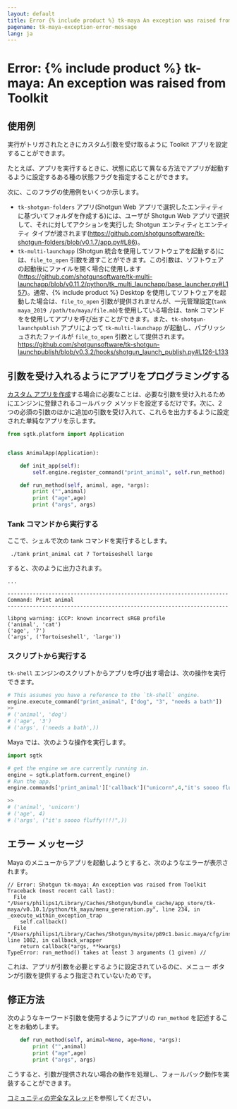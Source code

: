 ```yaml
---
layout: default
title: Error {% include product %} tk-maya An exception was raised from Toolkit
pagename: tk-maya-exception-error-message
lang: ja
---
```


# Error: {% include product %} tk-maya: An exception was raised from Toolkit

## 使用例

実行がトリガされたときにカスタム引数を受け取るように Toolkit アプリを設定することができます。

たとえば、アプリを実行するときに、状態に応じて異なる方法でアプリが起動するように設定するある種の状態フラグを指定することができます。

次に、このフラグの使用例をいくつか示します。

- `tk-shotgun-folders` アプリ(Shotgun Web アプリで選択したエンティティに基づいてフォルダを作成する)には、ユーザが Shotgun Web アプリで選択して、それに対してアクションを実行した Shotgun エンティティとエンティティ タイプが渡されます(https://github.com/shotgunsoftware/tk-shotgun-folders/blob/v0.1.7/app.py#L86)。
- `tk-multi-launchapp` (Shotgun 統合を使用してソフトウェアを起動する)には、`file_to_open` 引数を渡すことができます。この引数は、ソフトウェアの起動後にファイルを開く場合に使用します(https://github.com/shotgunsoftware/tk-multi-launchapp/blob/v0.11.2/python/tk_multi_launchapp/base_launcher.py#L157)。通常、{% include product %} Desktop を使用してソフトウェアを起動した場合は、`file_to_open` 引数が提供されませんが、一元管理設定(`tank maya_2019 /path/to/maya/file.mb`)を使用している場合は、tank コマンドをを使用してアプリを呼び出すことができます。また、`tk-shotgun-launchpublish` アプリによって `tk-multi-launchapp` が起動し、パブリッシュされたファイルが `file_to_open` 引数として提供されます。https://github.com/shotgunsoftware/tk-shotgun-launchpublish/blob/v0.3.2/hooks/shotgun_launch_publish.py#L126-L133

## 引数を受け入れるようにアプリをプログラミングする

[カスタム アプリを作成](https://developer.shotgunsoftware.com/ja/2e5ed7bb/)する場合に必要なことは、必要な引数を受け入れるためにエンジンに登録されるコールバック メソッドを設定するだけです。次に、2 つの必須の引数のほかに追加の引数を受け入れて、これらを出力するように設定された単純なアプリを示します。

```python
from sgtk.platform import Application


class AnimalApp(Application):

    def init_app(self):
        self.engine.register_command("print_animal", self.run_method)

    def run_method(self, animal, age, *args):
        print ("",animal)
        print ("age",age)
        print ("args", args)
```

### Tank コマンドから実行する

ここで、シェルで次の tank コマンドを実行するとします。

```
 ./tank print_animal cat 7 Tortoiseshell large
```

すると、次のように出力されます。

```
...

----------------------------------------------------------------------
Command: Print animal
----------------------------------------------------------------------

libpng warning: iCCP: known incorrect sRGB profile
('animal', 'cat')
('age', '7')
('args', ('Tortoiseshell', 'large'))
```
### スクリプトから実行する

`tk-shell` エンジンのスクリプトからアプリを呼び出す場合は、次の操作を実行できます。

```python
# This assumes you have a reference to the `tk-shell` engine.
engine.execute_command("print_animal", ["dog", "3", "needs a bath"])
>>
# ('animal', 'dog')
# ('age', '3')
# ('args', ('needs a bath',))
```

Maya では、次のような操作を実行します。

```python
import sgtk

# get the engine we are currently running in.
engine = sgtk.platform.current_engine()
# Run the app.
engine.commands['print_animal']['callback']("unicorn",4,"it's soooo fluffy!!!!")

>>
# ('animal', 'unicorn')
# ('age', 4)
# ('args', ("it's soooo fluffy!!!!",))
```

## エラー メッセージ

Maya のメニューからアプリを起動しようとすると、次のようなエラーが表示されます。

```
// Error: Shotgun tk-maya: An exception was raised from Toolkit
Traceback (most recent call last):
  File "/Users/philips1/Library/Caches/Shotgun/bundle_cache/app_store/tk-maya/v0.10.1/python/tk_maya/menu_generation.py", line 234, in _execute_within_exception_trap
    self.callback()
  File "/Users/philips1/Library/Caches/Shotgun/mysite/p89c1.basic.maya/cfg/install/core/python/tank/platform/engine.py", line 1082, in callback_wrapper
    return callback(*args, **kwargs)
TypeError: run_method() takes at least 3 arguments (1 given) //
```

これは、アプリが引数を必要とするように設定されているのに、メニュー ボタンが引数を提供するよう指定されていないためです。

## 修正方法

次のようなキーワード引数を使用するようにアプリの `run_method` を記述することをお勧めします。

```python
    def run_method(self, animal=None, age=None, *args):
        print ("",animal)
        print ("age",age)
        print ("args", args)
```
こうすると、引数が提供されない場合の動作を処理し、フォールバック動作を実装することができます。

[コミュニティの完全なスレッド](https://community.shotgridsoftware.com/t/custom-app-args/8893)を参照してください。

